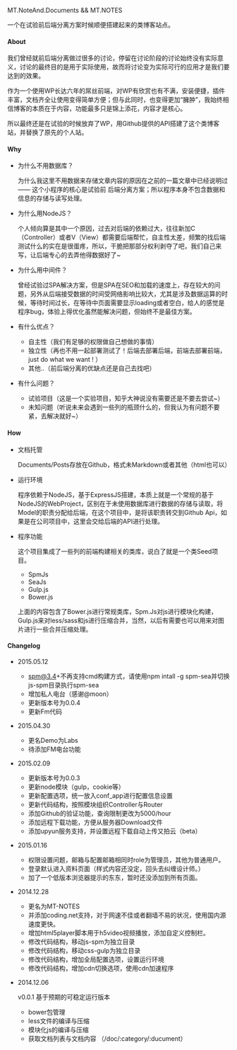 MT.NoteAnd.Documents && MT.NOTES

一个在试验前后端分离方案时候顺便搭建起来的类博客站点。

#### About

我们曾经就前后端分离做过很多的讨论，停留在讨论阶段的讨论始终没有实际意义，讨论的最终目的是用于实际使用，故而将讨论变为实际可行的应用才是我们要达到的效果。

作为一个使用WP长达六年的屌丝前端，对WP有欣赏也有不满，安装便捷，插件丰富，文档齐全让使用变得简单方便；但与此同时，也变得更加“臃肿”，我始终相信博客的本质在于内容，功能最多只是锦上添花，内容才是核心。

所以最终还是在试验的时候放弃了WP，用Github提供的API搭建了这个类博客站，并替换了原先的个人站。

#### Why

* 为什么不用数据库？

	为什么我这里不用数据来存储文章内容的原因在之前的一篇文章中已经说明过 —— 这个小程序的核心是试验前	后端分离方案；所以程序本身不包含数据和信息的存储与读写处理。
	
* 为什么用NodeJS？

	个人倾向算是其中一个原因，过去对后端的依赖过大，往往新加C（Controller）或者V（View）都需要后端帮忙，自主性太差，频繁的找后端测试什么的实在是很蛋疼，所以，干脆把那部分权利剥夺了吧，我们自己来写，让后端专心的去弄他得数据好了~
	
* 为什么用中间件？

	曾经试验过SPA解决方案，但是SPA在SEO和加载的速度上，存在较大的问题，另外从后端接受数据的时间受网络影响比较大，尤其是涉及数据运算的时候，等待时间过长，在等待中页面需要显示loading或者空白，给人的感觉是程序bug，体验上得优化虽然能解决问题，但始终不是最佳方案。
	
* 有什么优点？
	* 自主性（我们有足够的权限做自己想做的事情）
	* 独立性（再也不用一起部署测试了！后端去部署后端，前端去部署前端，just do what we want ! ）
	* 其他..（前后端分离的优缺点还是自己去找吧）
	
* 有什么问题？
	* 试验项目（这是一个实验项目，知乎大神说没有需要还是不要去尝试~）
	* 未知问题（听说未来会遇到一些列的瓶颈什么的，但我认为有问题不要紧，去解决就好~）

	
#### How

* 文档托管

	Documents/Posts存放在Github，格式未Markdown或者其他（html也可以）
	
* 运行环境

	程序依赖于NodeJS，基于ExpressJS搭建，本质上就是一个常规的基于NodeJS的WebProject，区别在于未使用数据库进行数据的存储与读取，将Model的职责分配给后端，在这个项目中，是将该职责转交到Github Api，如果是在公司项目中，这里会交给后端的API进行处理。
	
* 程序功能

	这个项目集成了一些列的前端构建相关的类库，说白了就是一个类Seed项目。
	
	* SpmJs
	* SeaJs
	* Gulp.js
	* Bower.js
	
	上面的内容包含了Bower.js进行常规类库，Spm.Js对js进行模块化构建，Gulp.js来对less/sass和js进行压缩合并，当然，以后有需要也可以用来对图片进行一些合并压缩处理。
	
#### Changelog

- 2015.05.12

    - spm@3.4+不再支持cmd构建方式，请使用npm intall -g spm-sea并切换js-spm目录执行spm-sea
    - 增加私人电台（感谢@moon）
    - 更新版本号为0.0.4
    - 更新Fm代码
    
- 2015.04.30
    - 更名Demo为Labs
    - 待添加FM电台功能
    
- 2015.02.09

	- 更新版本号为0.0.3
	- 更新node模块（gulp，cookie等）
	- 更新配置选项，统一放入conf_app进行配置信息设置
	- 更新代码结构，按照模块组织Controller与Router
	- 添加Github的验证功能，查询限制更改为5000/hour
	- 添加远程下载功能，方便从服务器Download文件
	- 添加upyun服务支持，并设置远程下载自动上传又拍云（beta）

- 2015.01.16

	- 权限设置问题，邮箱与配置邮箱相同时role为管理员，其他为普通用户。
	- 登录默认进入资料页面（样式内容还没定，回头去纠缠设计师。）
	- 加了一个低版本浏览器提示的东东，暂时还没添加到所有页面。
	
* 2014.12.28

	+ 更名为MT-NOTES
	+ 并添加coding.net支持，对于网速不佳或者翻墙不易的状况，使用国内源速度更快。
	+ 增加html5player脚本用于h5video视频播放，添加自定义控制栏。
	+ 修改代码结构，移动js-spm为独立目录
	+ 修改代码结构，移动css-gulp为独立目录
	+ 修改代码结构，增加全局配置选项，设置运行环境
	+ 修改代码结构，增加cdn切换选项，使用cdn加速程序

* 2014.12.06 
	
	v0.0.1 基于预期的可稳定运行版本
	
	+ bower包管理
	+ less文件的编译与压缩
	+ 模块化js的编译与压缩
	+ 获取文档列表与文档内容 （/doc/:category/:ducument）